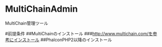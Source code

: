 # MultiChainAdmin
MultiChain管理ツール

#前提条件
##MultiChainのインストール
###http://www.multichain.com/を参考にインストール
##PhalconPHP2以降のインストール
